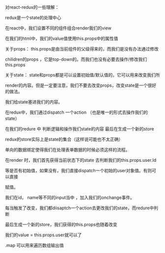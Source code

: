 对react-redux的一些理解：

redux是一个state的处理中心

在react中，我们设置不同的组件组合render我们的view

在我们的html中，我们的value值使用this.props中的属性值

关于props： this.props是由当前组件的父级得来的，而我们是没有办法通过修改

chilidren的props ，它是top-down的。而我们也没有必要去操作/修改我们this.props

关于state： state和props都是可以设置初始值/默认值的，它可以用来改变我们所

render的内容。但是一定要注意，我们不要去改变props，改变state是一个很好的做法。

我们给state塞进我们的内容。

在redux中，我们通过dispatch 一个action （也是唯一的形式去操作我们的state）

在我们的redure 中 判断逻辑和操作我们state的内容 最后在生成一个新的store

redux的store实际上是state的集合（这样说可能也不太正确）

单向的数据绑定使得我们在处理表单数据的时候必须这样的流程。

在render 时，我们首先获得当前状态下的state 去判断我们的this.props.user.Id 

等是否有初始值，如果没有，我们直接dispatch一个初始的user对象值。有则可以直接

赋值。

我们在id， name等不同的input当中 ，加入我们的onchange事件。

每当触发了改变，我们都diisaptch一个action去更改我们的state，而redure中判断

最后生成一个新的store，我们获得的this.props也随着改变

我们的value = this.props.user就可以了

.map 可以用来遍历数组输出值
